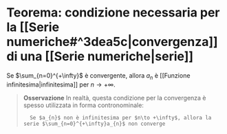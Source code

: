 # Teorema: condizione necessaria per la [[Serie numeriche#^3dea5c|convergenza]] di una [[Serie numeriche|serie]]

Se $\sum_{n=0}^{+\infty}$ è convergente, allora $a_{n}$ è [[Funzione infinitesima|infinitesima]] per $n\to +\infty$.


>**Osservazione**
>In realtà, questa condizione per la convergenza è spesso utilizzata in forma contronominale:
>
>		Se $a_{n}$ non è infinitesima per $n\to +\infty$, allora la serie $\sum_{n=0}^{+\infty}a_{n}$ non converge

